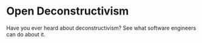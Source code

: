 # Open Deconstructivism

Have you ever heard about deconstructivism? See what software engineers can do about it.
